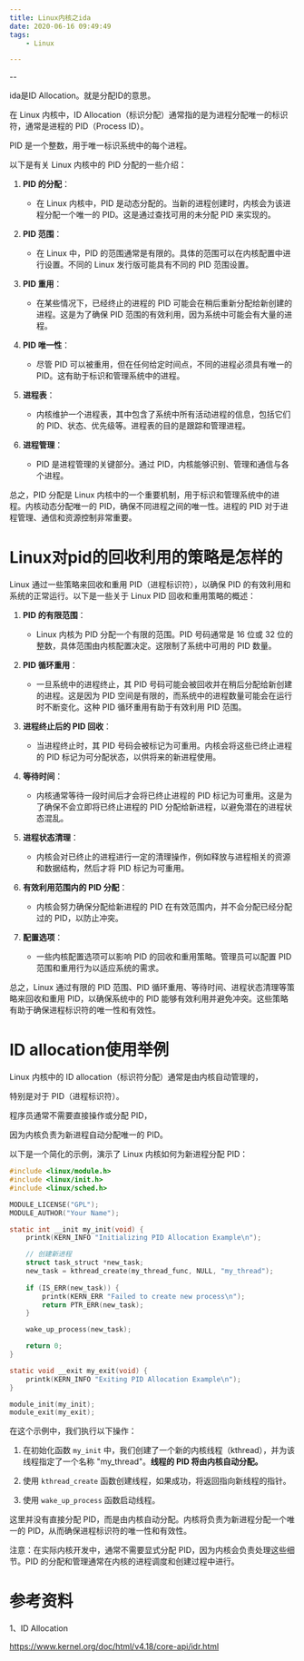 ```yaml
---
title: Linux内核之ida
date: 2020-06-16 09:49:49
tags:
	- Linux

---
```


--

ida是ID Allocation。就是分配ID的意思。



在 Linux 内核中，ID Allocation（标识分配）通常指的是为进程分配唯一的标识符，通常是进程的 PID（Process ID）。

PID 是一个整数，用于唯一标识系统中的每个进程。

以下是有关 Linux 内核中的 PID 分配的一些介绍：

1. **PID 的分配**：
   - 在 Linux 内核中，PID 是动态分配的。当新的进程创建时，内核会为该进程分配一个唯一的 PID。这是通过查找可用的未分配 PID 来实现的。

2. **PID 范围**：
   - 在 Linux 中，PID 的范围通常是有限的。具体的范围可以在内核配置中进行设置。不同的 Linux 发行版可能具有不同的 PID 范围设置。

3. **PID 重用**：
   - 在某些情况下，已经终止的进程的 PID 可能会在稍后重新分配给新创建的进程。这是为了确保 PID 范围的有效利用，因为系统中可能会有大量的进程。

4. **PID 唯一性**：
   - 尽管 PID 可以被重用，但在任何给定时间点，不同的进程必须具有唯一的 PID。这有助于标识和管理系统中的进程。

5. **进程表**：
   - 内核维护一个进程表，其中包含了系统中所有活动进程的信息，包括它们的 PID、状态、优先级等。进程表的目的是跟踪和管理进程。

6. **进程管理**：
   - PID 是进程管理的关键部分。通过 PID，内核能够识别、管理和通信与各个进程。

总之，PID 分配是 Linux 内核中的一个重要机制，用于标识和管理系统中的进程。内核动态分配唯一的 PID，确保不同进程之间的唯一性。进程的 PID 对于进程管理、通信和资源控制非常重要。



# Linux对pid的回收利用的策略是怎样的

Linux 通过一些策略来回收和重用 PID（进程标识符），以确保 PID 的有效利用和系统的正常运行。以下是一些关于 Linux PID 回收和重用策略的概述：

1. **PID 的有限范围**：
   - Linux 内核为 PID 分配一个有限的范围。PID 号码通常是 16 位或 32 位的整数，具体范围由内核配置决定。这限制了系统中可用的 PID 数量。

2. **PID 循环重用**：
   - 一旦系统中的进程终止，其 PID 号码可能会被回收并在稍后分配给新创建的进程。这是因为 PID 空间是有限的，而系统中的进程数量可能会在运行时不断变化。这种 PID 循环重用有助于有效利用 PID 范围。

3. **进程终止后的 PID 回收**：
   - 当进程终止时，其 PID 号码会被标记为可重用。内核会将这些已终止进程的 PID 标记为可分配状态，以供将来的新进程使用。

4. **等待时间**：
   - 内核通常等待一段时间后才会将已终止进程的 PID 标记为可重用。这是为了确保不会立即将已终止进程的 PID 分配给新进程，以避免潜在的进程状态混乱。

5. **进程状态清理**：
   - 内核会对已终止的进程进行一定的清理操作，例如释放与进程相关的资源和数据结构，然后才将 PID 标记为可重用。

6. **有效利用范围内的 PID 分配**：
   - 内核会努力确保分配给新进程的 PID 在有效范围内，并不会分配已经分配过的 PID，以防止冲突。

7. **配置选项**：
   - 一些内核配置选项可以影响 PID 的回收和重用策略。管理员可以配置 PID 范围和重用行为以适应系统的需求。

总之，Linux 通过有限的 PID 范围、PID 循环重用、等待时间、进程状态清理等策略来回收和重用 PID，以确保系统中的 PID 能够有效利用并避免冲突。这些策略有助于确保进程标识符的唯一性和有效性。



# ID allocation使用举例

Linux 内核中的 ID allocation（标识符分配）通常是由内核自动管理的，

特别是对于 PID（进程标识符）。

程序员通常不需要直接操作或分配 PID，

因为内核负责为新进程自动分配唯一的 PID。

以下是一个简化的示例，演示了 Linux 内核如何为新进程分配 PID：

```c
#include <linux/module.h>
#include <linux/init.h>
#include <linux/sched.h>

MODULE_LICENSE("GPL");
MODULE_AUTHOR("Your Name");

static int __init my_init(void) {
    printk(KERN_INFO "Initializing PID Allocation Example\n");

    // 创建新进程
    struct task_struct *new_task;
    new_task = kthread_create(my_thread_func, NULL, "my_thread");
    
    if (IS_ERR(new_task)) {
        printk(KERN_ERR "Failed to create new process\n");
        return PTR_ERR(new_task);
    }

    wake_up_process(new_task);

    return 0;
}

static void __exit my_exit(void) {
    printk(KERN_INFO "Exiting PID Allocation Example\n");
}

module_init(my_init);
module_exit(my_exit);
```

在这个示例中，我们执行以下操作：

1. 在初始化函数 `my_init` 中，我们创建了一个新的内核线程（kthread），并为该线程指定了一个名称 "my_thread"。**线程的 PID 将由内核自动分配。**

2. 使用 `kthread_create` 函数创建线程，如果成功，将返回指向新线程的指针。

3. 使用 `wake_up_process` 函数启动线程。

这里并没有直接分配 PID，而是由内核自动分配。内核将负责为新进程分配一个唯一的 PID，从而确保进程标识符的唯一性和有效性。

注意：在实际内核开发中，通常不需要显式分配 PID，因为内核会负责处理这些细节。PID 的分配和管理通常在内核的进程调度和创建过程中进行。

# 参考资料

1、ID Allocation

https://www.kernel.org/doc/html/v4.18/core-api/idr.html